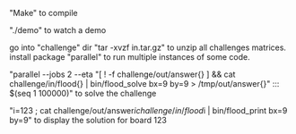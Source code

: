 "Make" to compile

"./demo" to watch a demo

go into "challenge" dir
"tar -xvzf in.tar.gz" to unzip all challenges matrices.
install package "parallel" to run multiple instances of some code.

"parallel --jobs 2 --eta "[ ! -f challenge/out/answer{} ] && cat challenge/in/flood{} | bin/flood_solve bx=9 by=9 > /tmp/out/answer{}" ::: $(seq 1 100000)" to solve the challenge

"i=123 ; cat challenge/out/answer$i challenge/in/flood$i | bin/flood_print bx=9 by=9" to display the solution for board 123
